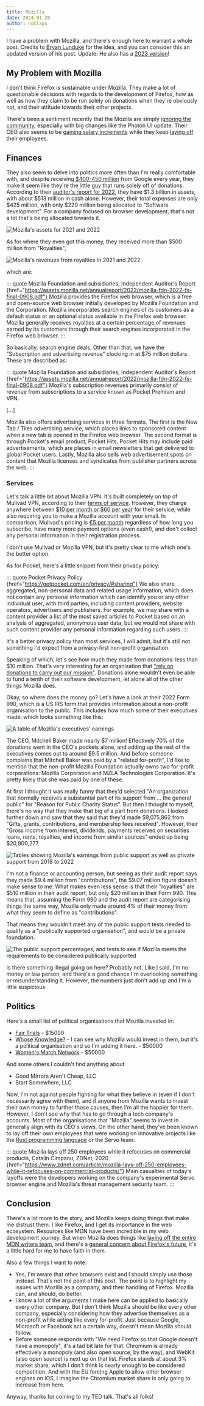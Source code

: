 ```yaml
---
title: Mozilla
date: 2024-01-20
author: noClaps
---
```


I have a problem with Mozilla, and there's enough here to warrant a whole post. Credits to [Bryan Lunduke](https://lunduke.locals.com/post/4387539/firefox-money-investigating-the-bizarre-finances-of-mozilla) for the idea, and you can consider this an updated version of his post. Update: He also has a [2023 version](https://lunduke.locals.com/post/5053290/mozilla-2023-annual-report-ceo-pay-skyrockets-while-firefox-marketshare-nosedives)!

## My Problem with Mozilla

I don't think Firefox is sustainable under Mozilla. They make a lot of questionable decisions with regards to the development of Firefox, how as well as how they claim to be run solely on donations when they're obviously not, and their attitude towards their other projects.

There's been a sentiment recently that the Mozilla are simply [ignoring the community](https://www.reddit.com/r/firefox/comments/gwquaj/firefox_devs_blatantly_ignoring_what_the/), especially with big changes like the Photon UI update. Their CEO also seems to be [gaining salary increments](https://en.wikipedia.org/wiki/Mitchell_Baker#Negative_salary-achievements_correlation_controversy) while they keep [laying off](https://www.theverge.com/2020/8/11/21363424/mozilla-layoffs-quarter-staff-250-people-new-revenue-focus) their employees.

## Finances

They also seem to delve into politics more often than I'm really comfortable with, and despite receiving [$400-450 million](https://uk.pcmag.com/suites/128195/mozilla-signs-lucrative-3-year-google-search-deal-for-firefox) from Google every year, they make it seem like they're the little guy that runs solely off of donations. According to their [auditor's report for 2022](https://assets.mozilla.net/annualreport/2022/mozilla-fdn-2022-fs-final-0908.pdf), they have $1.3 billion in assets, with about $513 million in cash alone. However, their total expenses are only $425 million, with only $220 million being allocated to "Software development". For a company focused on browser development, that's not a lot that's being allocated towards it.

![Mozilla's assets for 2021 and 2022](./mozilla/assets.png)

As for where they even got this money, they received more than $500 million from "Royalties",

![Mozilla's revenues from royalties in 2021 and 2022](./mozilla/royalties.png)

which are:

::: quote Mozilla Foundation and subsidiaries, Independent Auditor's Report {href="https://assets.mozilla.net/annualreport/2022/mozilla-fdn-2022-fs-final-0908.pdf"}
Mozilla provides the Firefox web browser, which is a free and open-source web browser initially developed by Mozilla Foundation and the Corporation. Mozilla incorporates search engines of its customers as a default status or an optional status available in the Firefox web browser. Mozilla generally receives royalties at a certain percentage of revenues earned by its customers through their search engines incorporated in the Firefox web browser.
:::

So basically, search engine deals. Other than that, we have the "Subscription and advertising revenue" clocking in at $75 million dollars. These are described as:

::: quote Mozilla Foundation and subsidiaries, Independent Auditor's Report {href="https://assets.mozilla.net/annualreport/2022/mozilla-fdn-2022-fs-final-0908.pdf"}
Mozilla's subscription revenues primarily consist of revenue from subscriptions to a service known as Pocket Premium and VPN.

[...]

Mozilla also offers advertising services in three formats. The first is the New Tab / Tiles advertising service, which places links to sponsored content when a new tab is opened in the Firefox web browser. The second format is through Pocket's email product, Pocket Hits. Pocket Hits may include paid advertisements, which are places in email newsletters that get delivered to global Pocket users. Lastly, Mozilla also sells web advertisement spots on content that Mozilla licenses and syndicates from publisher partners across the web.
:::

### Services

Let's talk a little bit about Mozilla VPN. It's built completely on top of Mullvad VPN, according to their [terms of service](https://www.mozilla.org/en-US/about/legal/terms/subscription-services/). However, they charge anywhere between [$10 per month or $60 per year](https://www.mozilla.org/en-US/products/vpn/?entrypoint_experiment=vpn-pricing-position&entrypoint_variation=2) for their service, while also requiring you to make a Mozilla account with your email. In comparison, Mullvad's pricing is [€5 per month](https://mullvad.net/en/pricing) regardless of how long you subscribe, have many more payment options (even cash!), and don't collect any personal information in their registration process.

I don't use Mullvad or Mozilla VPN, but it's pretty clear to me which one's the better option.

As for Pocket, here's a little snippet from their privacy policy:

::: quote Pocket Privacy Policy {href="https://getpocket.com/en/privacy/#sharing"}
We also share aggregated, non-personal data and related usage information, which does not contain any personal information which can identify you or any other individual user, with third parties, including content providers, website operators, advertisers and publishers. For example, we may share with a content provider a list of the most saved articles to Pocket based on an analysis of aggregated, anonymous user data, but we would not share with such content provider any personal information regarding such users.
:::

It's a better privacy policy than most services, I will admit, but it's still not something I'd expect from a privacy-first non-profit organisation.

Speaking of which, let's see how much they made from donations: less than $10 million. That's very interesting for an organisation that ["rely on donations to carry out our mission"](https://donate.mozilla.org/). Donations alone wouldn't even be able to fund a tenth of their software development, let alone all of the other things Mozilla does.

Okay, so where does the money go? Let's have a look at their 2022 Form 990, which is a US IRS form that provides information about a non-profit organisation to the public. This includes how much some of their executives made, which looks something like this:

![A table of Mozilla's executives' earnings](./mozilla/exec-earnings.png)

The CEO, Mitchell Baker made nearly $7 million! Effectively 70% of the donations went in the CEO's pockets alone, and adding up the rest of the executives comes out to around $9.5 million. And before someone complains that Mitchell Baker was paid by a "related for-profit", I'd like to mention that the non-profit Mozilla Foundation actually owns two for-profit corporations: Mozilla Corporation and MZLA Technologies Corporation. It's pretty likely that she was paid by one of these.

At first I thought it was really funny that they'd selected "An organization that normally receives a substantial part of its support from ... the general public" for "Reason for Public Charity Status". But then I thought to myself, there's no way that they make that big of a part from donations. I looked further down and saw that they said that they'd made $9,075,862 from "Gifts, grants, contributions, and membership fees received". However, their "Gross income from interest, dividends, payments received on securities loans, rents, royalties, and income from similar sources" ended up being $20,900,277.

![Tables showing Mozilla's earnings from public support as well as private support from 2018 to 2022](./mozilla/support-schedule.png)

I'm not a finance or accounting person, but seeing as their audit report says they made $9.4 million from "contributions", the $9.07 million figure doesn't make sense to me. What makes even less sense is that their "royalties" are $510 million in their audit report, but only $20 million in their Form 990. This means that, assuming the Form 990 and the audit report are categorising things the same way, Mozilla only made around 4% of their money from what they seem to define as "contributions".

That means they wouldn't meet any of the public support tests needed to qualify as a "publically supported organisation", and would be a private foundation.

![The public support percentages, and tests to see if Mozilla meets the requirements to be considered publically supported](./mozilla/public-support-percentage.png)

Is there something illegal going on here? Probably not. Like I said, I'm no money or law person, and there's a good chance I'm overlooking something or misunderstanding it. However, the numbers just don't add up and I'm a little suspicious.

## Politics

Here's a small list of political organisations that Mozilla invested in:

- [Fair Trials](https://www.fairtrials.org) - $15000
- [Whose Knowledge?](https://whoseknowledge.org/) - I can see why Mozilla would invest in them, but it's a political organisation and so I'm adding it here. - $50000
- [Women's March Network](https://www.womensmarch.com) - $50000

And some others I couldn't find anything about

- Good Mirrors Aren't Cheap, LLC
- Start Somewhere, LLC

Now, I'm not against people fighting for what they believe in (even if I don't necessarily agree with them), and if anyone from Mozilla wants to invest their own money to further those causes, then I'm all the happier for them. However, I don't see why that has to go through a tech company's accounts. Most of the organisations that "Mozilla" seems to invest in generally align with its CEO's views. On the other hand, they've been known to lay off their own employees that were working on innovative projects like the [Rust programming language](https://blog.rust-lang.org/2020/08/18/laying-the-foundation-for-rusts-future.html) or the Servo team.

::: quote Mozilla lays off 250 employees while it refocuses on commercial products, Catalin Cimpanu, ZDNet, 2020 {href="https://www.zdnet.com/article/mozilla-lays-off-250-employees-while-it-refocuses-on-commercial-products/"}
Main casualties of today's layoffs were the developers working on the company's experimental Servo browser engine and Mozilla's threat management security team.
:::

## Conclusion

There's a lot more to the story, and Mozilla keeps doing things that make me distrust them. I like Firefox, and I get its importance in the web ecosystem. Resources like MDN have been incredible in my web development journey. But when Mozilla does things like [laying off the entire MDN writers team](https://twitter.com/i/web/status/1293264395603148802), and there's a [general concern about Firefox's future](https://www.wired.com/story/firefox-mozilla-2022/), it's a little hard for me to have faith in them.

Also a few things I want to note:

- Yes, I'm aware that other browsers exist and I should simply use those instead. That's not the point of this post. The point is to highlight my issues with Mozilla as a company, and their handling of Firefox. Mozilla can, and should, do better.
- I know a lot of the arguments I make here can be applied to basically every other company. But I don't think Mozilla should be like every other company, especially considering how they advertise themselves as a non-profit while acting like every for-profit. Just because Google, Microsoft or Facebook act a certain way, doesn't mean Mozilla should follow.
- Before someone responds with "We need Firefox so that Google doesn't have a monopoly", it's a tad bit late for that. Chromium is already effectively a monopoly (and also open source, by the way), and WebKit (also open source) is next up on that list. Firefox stands at about 3% market share, which I don't think is nearly enough to be considered competition. And with the EU forcing Apple to allow other browser engines on iOS, I imagine the Chromium market share is only going to increase from here.

Anyway, thanks for coming to my TED talk. That's all folks!
